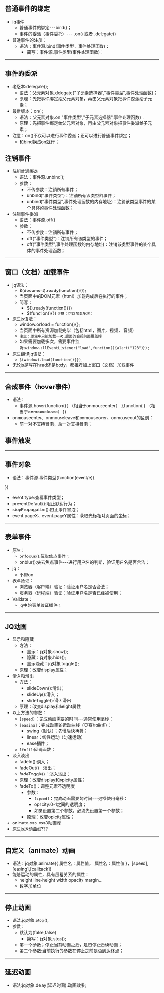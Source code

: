 ## 普通事件的绑定
- jq事件
    - 普通事件的绑定---bind()；
    - 事件的委派（事件委托）--- .on() 或者 .delegate()
- 普通事件的注册：
    - 语法：事件源.bind(事件类型，事件处理函数)；
        - 简写：事件源.事件类型(事件处理函数)：
---
## 事件的委派
- 老版本:delegate();
    - 语法：父元素对象.delegate("子元素选择器","事件类型",事件处理函数)；
    - 原理：先把事件绑定给父元素对象，再由父元素对象把事件委派给子元素；
- 最新版本：on();
    - 语法：父元素对象.on("事件类型","子元素选择器",事件处理函数)；
    - 原理：先把事件绑定给父元素对象，再由父元素对象把事件委派给子元素；
- 注意：on()不仅可以进行事件委派；还可以进行普通事件绑定；
    - 和bind换成on就行；
## 注销事件
- 注销普通绑定
    - 语法：事件源.unbind();
    - 参数：
        - 不传参数：注销所有事件；
        - unbind("事件类型")：注销所有该类型的事件；
        - unbind("事件类型",事件处理函数的内存地址)：注销该类型事件的某个具体的事件处理函数；
- 注销事件委派
    - 语法：事件源.off()
     - 参数：
        - 不传参数：注销所有事件；
        - off("事件类型")：注销所有该类型的事件；
        - off("事件类型",事件处理函数的内存地址)：注销该类型事件的某个具体的事件处理函数；
---
## 窗口（文档）加载事件
- jq语法：
    - $(document).ready(function(){});
    - 当页面中的DOM元素（html）加载完成后在执行的事件；
    - 简写：
        - $().ready(function(){})
        - $(function(){})
        `注意：可以加载多次；`
- 原生js语法：
    - window.onload = function(){};
    - 当页面中所有资源加载完毕（包括html，图片，视频， 音频）
    - `注意：原生中只能加载一次,后面的会把前面覆盖掉`
    - 如果需要加载多次，需要事件监听:`window.allEventListener("load",function(){alert("123")});`
- 原生翻译jq语法：
    - `$(window).load(function(){});`
- 无论js是写在head还是body，都推荐加上窗口（文档）加载事件
---
## 合成事件（hover事件）
- 语法：
    - 事件源.hover(function(){
        （相当于onmouseenter）
    },function(){
        （相当于onmouseleave）
    })
- onmouseenter、onmouseleave和onmouseover、onmouseout的区别：
    - 前一对不支持冒泡，后一对支持冒泡；
## 事件触发
---
## 事件对象
- 语法：事件源.事件类型(function(event/e){

})
- event.type:查看事件类型；
- preventDefault():阻止默认行为；
- stopPropagation():阻止事件冒泡；
- event.pageX、event.pageY属性：获取光标相对页面的坐标；
---
## 表单事件
- 原生：
    - onfocus():获取焦点事件；
    - onblur():失去焦点事件---进行用户名的判断，验证用户名是否合法；
- jq：
    - 不带on
- 表单验证：
    - 浏览器（客户端）验证：验证用户名是否合法；
    - 服务器（远程端）验证：验证用户名是否已经被使用；
- Validate：
    - jq中的表单验证插件；
---
## JQ动画
- 显示和隐藏
    - 方法：
        - 显示：jq对象.show();
        - 隐藏：jq对象.hide();
        - 显示隐藏：jq对象.toggle();
    - 原理：改变display属性；
- 滑入和滑出
    - 方法：
        - slideDown():滑出；
        - slideUp():滑入；
        - slideToggle():滑入滑出
    - 原理：改变display和height属性
- 以上方法的参数：
    - `[speed]`：完成动画需要的时间---通常使用毫秒：
    - `[easing]`：完成动画的运动曲线（贝赛尔曲线）；
        - swing（默认）；先慢后快再慢；
        - linear：线性运动（匀速运动）
        - ease插件；
    - `[fn()]`:回调函数；
- 淡入淡出
    - fadeIn():淡入；
    - fadeOut()：淡出；
    - fadeToggle()：淡入淡出；
    - 原理：改变display和opicity属性；
    - fadeTo()：调整元素不透明度
        - 参数：
            - `[speed]`：完成动画需要的时间---通常使用毫秒：
            - opacity:0-1之间的透明度；
            - 如果设置第二个参数，必须先设置第一个参数；
         - 原理：改变opicity属性；
- animate.css-css3动画库
- 原生js运动曲线??? 
--- 
## 自定义（animate）动画
- 语法：jq对象.animate({
    属性名：属性值，
    属性名：属性值
}，[speed],[easing],[callback])
- 能够运动的属性，具有层粗关系的属性：
    - height line-height width opacity margin...
    - 数字加单位
---
## 停止动画
- 语法:jq对象.stop();
- 参数：
    - 默认为(false,false) 
        - 简写：jq对象.stop();
    - 第一个参数；停止当前动画之后，是否停止后续动画；
    - 第二个参数:当前执行的参数在停止之前是否到达终点；
---
## 延迟动画
- 语法:jq对象.delay(延迟时间).动画效果;